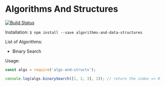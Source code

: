 # Algorithms And Structures

[![Build Status](https://travis-ci.org/vre2h/algorithmsAndStructures.svg?branch=master)](https://travis-ci.org/vre2h/algorithmsAndStructures)


Installation:
`$ npm install --save algorithms-and-data-structures`

List of Algorithms:
- Binary Search

Usage:
```javascript
const algs = require('algs-and-structs');

console.log(algs.binarySearch([1, 2, 3], 1)); // return the index => 0
```
